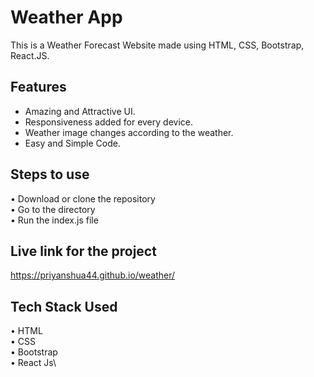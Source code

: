 # Weather App

This is a Weather Forecast Website made using HTML, CSS, Bootstrap, React.JS. 

## Features

- Amazing and Attractive UI.
- Responsiveness added for every device.
- Weather image changes according to the weather.
- Easy and Simple Code.



## Steps to use

• Download or clone the repository \
• Go to the directory\
• Run the index.js file

## Live link for the project

https://priyanshua44.github.io/weather/


## Tech Stack Used

• HTML\
• CSS\
• Bootstrap\
• React Js\




